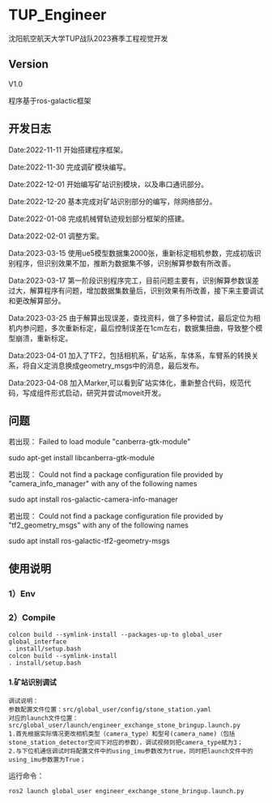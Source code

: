 # TUP_Engineer
沈阳航空航天大学TUP战队2023赛季工程视觉开发

## Version
V1.0

程序基于ros-galactic框架

## 开发日志
Date:2022-11-11 开始搭建程序框架。

Date:2022-11-30 完成调矿模块编写。

Date:2022-12-01 开始编写矿站识别模块，以及串口通讯部分。

Date:2022-12-20 基本完成对矿站识别部分的编写，除网络部分。

Date:2022-01-08 完成机械臂轨迹规划部分框架的搭建。

Data:2022-02-01 调整方案。

Data:2023-03-15 使用ue5模型数据集2000张，重新标定相机参数，完成初版识别程序，但识别效果不加，推断为数据集不够，识别解算参数有所改善。

Data:2023-03-17 第一阶段识别程序完工，目前问题主要有，识别解算参数误差过大，解算程序有问题，增加数据集数量后，识别效果有所改善，接下来主要调试和更改解算部分。

Data:2023-03-25 由于解算出现误差，查找资料，做了多种尝试，最后定位为相机内参问题，多次重新标定，最后控制误差在1cm左右，数据集扭曲，导致整个模型崩溃，重新标定。

Data:2023-04-01 加入了TF2，包括相机系，矿站系，车体系，车臂系的转换关系，将自义定消息换成geometry_msgs中的消息，最后发布。

Data:2023-04-08 加入Marker,可以看到矿站实体化，重新整合代码，规范代码，写成组件形式启动，研究并尝试moveit开发。

## 问题
若出现： Failed to load module "canberra-gtk-module"

sudo apt-get install libcanberra-gtk-module

若出现： Could not find a package configuration file provided by
  "camera_info_manager" with any of the following names

sudo apt install ros-galactic-camera-info-manager 

若出现： Could not find a package configuration file provided by "tf2_geometry_msgs"
  with any of the following names

sudo apt install ros-galactic-tf2-geometry-msgs

## 使用说明
### 1）Env
### 2）Compile
    colcon build --symlink-install --packages-up-to global_user global_interface
    . install/setup.bash
    colcon build --symlink-install
    . install/setup.bash
#### 1.矿站识别调试
    调试说明：
    参数配置文件位置：src/global_user/config/stone_station.yaml
    对应的launch文件位置：src/global_user/launch/engineer_exchange_stone_bringup.launch.py
    1.首先根据实际情况更改相机类型（camera_type）和型号(camera_name)（包括stone_station_detector空间下对应的参数），调试视频则把camera_type赋为3；
    2.与下位机通信调试时将配置文件中的using_imu参数改为true，同时把launch文件中的using_imu参数置为True；

运行命令：

    ros2 launch global_user engineer_exchange_stone_bringup.launch.py